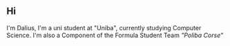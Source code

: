 ## Hi
I'm Dalius, I'm a uni student at "Uniba", currently studying Computer Science.
I'm also a Component of the Formula Student Team _"Poliba Corse"_ 
